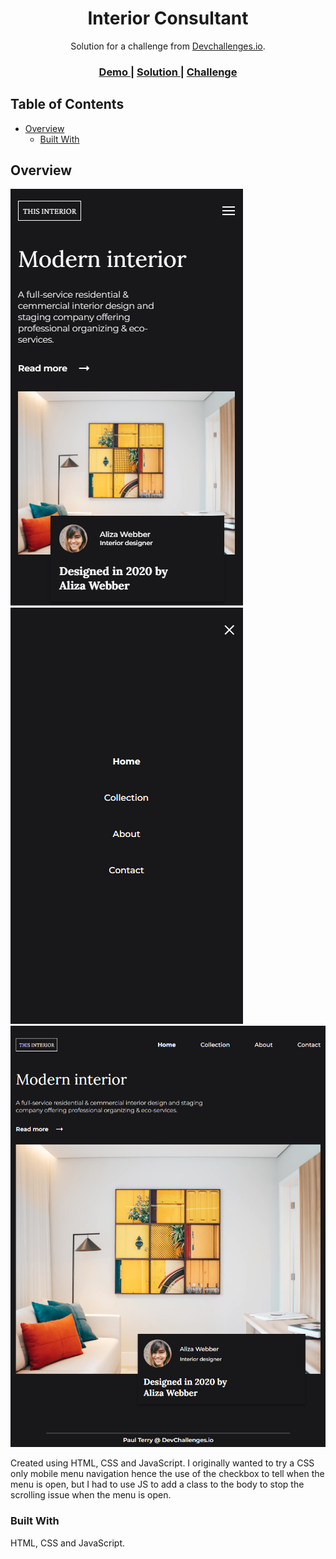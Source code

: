 <h1 align="center">Interior Consultant</h1>

<div align="center">
   Solution for a challenge from  <a href="http://devchallenges.io" target="_blank">Devchallenges.io</a>.
</div>

<div align="center">
  <h3>
    <a href="https://interior-consultant.paulio.vercel.app/">
      Demo
    </a>
    <span> | </span>
    <a href="https://github.com/paulio84/Interior-consultant">
      Solution
    </a>
    <span> | </span>
    <a href="https://devchallenges.io/solutions/pIKy22Rszd3gVGWEkJTn">
      Challenge
    </a>
  </h3>
</div>

<!-- TABLE OF CONTENTS -->

## Table of Contents

- [Overview](#overview)
  - [Built With](#built-with)

<!-- OVERVIEW -->

## Overview

![Mobile View](https://github.com/paulio84/Interior-consultant/blob/main/src/assets/Screenshot1.PNG)
![Mobile Menu View](https://github.com/paulio84/Interior-consultant/blob/main/src/assets/Screenshot2.PNG)
![Tablet View](https://github.com/paulio84/Interior-consultant/blob/main/src/assets/Screenshot3.PNG)

Created using HTML, CSS and JavaScript. I originally wanted to try a CSS only mobile menu navigation hence the use of the checkbox to tell when the menu is open, but I had to use JS to add a class to the body to stop the scrolling issue when the menu is open.

### Built With

HTML, CSS and JavaScript.
